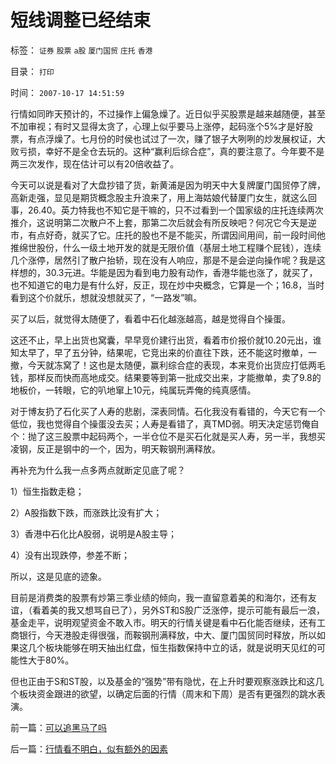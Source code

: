 # 短线调整已经结束

标签： `证券` `股票` `a股` `厦门国贸` `庄托` `香港` 

目录： `打印`

时间： `2007-10-17 14:51:59`

行情如同昨天预计的，不过操作上偏急燥了。近日似乎买股票是越来越随便，甚至不加审视；有时又显得太贪了，心理上似乎要马上涨停，起码涨个5%才是好股票，有点浮燥了。七月份的时侯也试过了一次，赚了银子大咧咧的炒发展权证，大败亏损，幸好不是全仓去玩的。这种“赢利后综合症”，真的要注意了。今年要不是两三次发作，现在估计可以有20倍收益了。

今天可以说是看对了大盘抄错了货，新黄浦是因为明天中大复牌厦门国贸停了牌，高新走强，显见是期货概念股主升浪来了，用上海姑娘代替厦门女生，就这么回事，26.40。英力特我也不知它是干嘛的，只不过看到一个国家级的庄托连续两次推介，这说明第二次散户不上套，那第二次后就会有所反映吧？何况它今天是逆市，有点好奇，就买了它。庄托的股也不是不能买，所谓因间用间，前一段时间他推绵世股份，什么一级土地开发的就是无限价值（基层土地工程赚个屁钱），连续几个涨停，居然引了散户抬轿，现在没有人响应，那是不是会逆向操作呢？我是这样想的，30.3元进。华能是因为看到电力股有动作，香港华能也涨了，就买了，也不知道它的电力是有什么好，反正，现在炒中央概念，它算是一个；16.8，当时看到这个价就乐，想就没想就买了，“一路发”嘛。

买了以后，就觉得太随便了，看着中石化越涨越高，越是觉得自个操蛋。

这还不止，早上出货也窝囊，早早竞价建行出货，看着市价报价就10.20元出，谁知太早了，早了五分钟，结果呢，它竞出来的价直往下跌，还不能这时撤单，一撤，今天就冻窝了！这也是太随便，赢利综合症的表现，本来竞价出货应打低两毛钱，那样反而快而高地成交。结果要等到第一批成交出来，才能撤单，卖了9.8的地板价，一转眼，它的叭地窜上10元，纯属玩弄俺的纯真感情。

对于博友扔了石化买了人寿的悲剧，深表同情。石化我没有看错的，今天它有一个低位，我也觉得自个操蛋没去买；人寿是看错了，真TMD弱。明天决定惩罚俺自个：抛了这三股票中起码两个，一半仓位不是买石化就是买人寿，另一半，我想买凌钢，反正是钢中的一个，因为，明天鞍钢刑满释放。

再补充为什么我一点多两点就断定见底了呢？

1）恒生指数走稳；

2）A股指数下跌，而涨跌比没有扩大；

3）香港中石化比A股弱，说明是A股主导；

4）没有出现跌停，参差不断；

所以，这是见底的迹象。

目前是消费类的股票有炒第三季业绩的倾向，我一直留意着美的和海尔，还有友谊，（看着美的我又想骂自已了），另外ST和S股广泛涨停，提示可能有最后一浪，基金走平，说明观望资金不敢入市。明天的行情关键是看中石化能否继续，还有工商银行，今天港股走得很强，而鞍钢刑满释放，中大、厦门国贸同时释放，所以如果这几个板块能够在明天抽出红盘，恒生指数保持中立的话，就是说明天见红的可能性大于80%。

但也正由于S和ST股，以及基金的“强势”带有隐忧，在上升时要观察涨跌比和这几个板块资金跟进的欲望，以确定后面的行情（周末和下周）是否有更强烈的跳水表演。



前一篇：[可以追黑马了吗](../../../2007/10/16/可以追黑马了吗.md)

后一篇：[行情看不明白，似有额外的因素](../../../2007/10/18/行情看不明白，似有额外的因素.md)